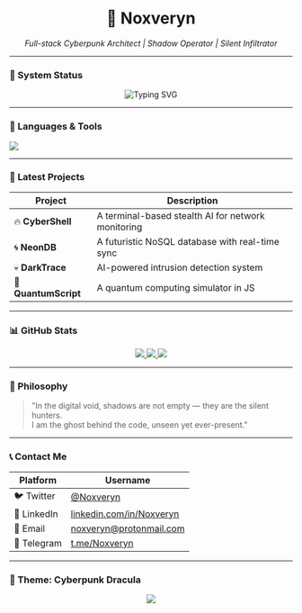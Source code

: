 <div align="center">
  <h1>👾 Noxveryn</h1>
  <p><i>Full-stack Cyberpunk Architect | Shadow Operator | Silent Infiltrator</i></p>
</div>

---

### 🧠 System Status

<div align="center">
  <img src="https://readme-typing-svg.vercel.app ?font=Fira+Code&color=00fffb&lines=ID%3A+Noxveryn;Role%3A+Full-stack+Architect+%26+Cyber+Phantom;Net%3A+Classified+%7C+ENGAGED;Mode%3A+Stealth+%7C+Access+Level%3A+ROOT" alt="Typing SVG" />
</div>

---

### 🧬 Languages & Tools

<picture>
  <source media="(prefers-color-scheme: dark)" srcset="https://skillicons.dev/icons?perline=5&theme=dark&skills=js,py,ts,go,java,cpp,php,swift,cs,html,css,sql,bash,vim,git,github,linux,docker,k8s,aws,react,vue,angular,nodejs,mongodb,postgresql,redis,nginx,express,flask,django,unity,unreal,blender,figma" />
  <img src=" https://skillicons.dev/icons?perline=5&skills=js,py,ts,go,java,cpp,php,swift,cs,html,css,sql,bash,vim,git,github,linux,docker,k8s,aws,react,vue,angular,nodejs,mongodb,postgresql,redis,nginx,express,flask,django,unity,unreal,blender,figma" />
</picture>

---

### 🚀 Latest Projects

| Project | Description |
|--------|-------------|
| 🔥 <b>CyberShell</b> | A terminal-based stealth AI for network monitoring |
| 🌀 <b>NeonDB</b> | A futuristic NoSQL database with real-time sync |
| 💀 <b>DarkTrace</b> | AI-powered intrusion detection system |
| 🌌 <b>QuantumScript</b> | A quantum computing simulator in JS |

---

### 📊 GitHub Stats

<div align="center">
  <a href=" https://github.com/Noxveryn ">
    <img src="https://github-readme-stats.vercel.app/api?username=Noxveryn&theme=dracula&show_icons=true" />
  </a>
  <a href=" https://github.com/Noxveryn ">
    <img src="https://github-readme-stats.vercel.app/api/top-langs/?username=Noxveryn&theme=dracula" />
  </a>
  <a href=" https://github.com/Noxveryn ">
    <img src="https://github-readme-stats.vercel.app/api/wakatime?username=Noxveryn&theme=dracula" />
  </a>
</div>

---

### 🧠 Philosophy

> "In the digital void, shadows are not empty — they are the silent hunters.  
> I am the ghost behind the code, unseen yet ever-present."

---

### 📞 Contact Me

| Platform | Username |
|----------|----------|
| 🐦 Twitter | [@Noxveryn]( https://twitter.com/Noxveryn ) |
| 💼 LinkedIn | [linkedin.com/in/Noxveryn](https://linkedin.com/in/Noxveryn ) |
| 📧 Email | [noxveryn@protonmail.com](mailto:noxveryn@protonmail.com) |
| 💬 Telegram | [t.me/Noxveryn](https://t.me/Noxveryn ) |

---

### 🎨 Theme: Cyberpunk Dracula

<div align="center">
  <img src="https://via.placeholder.com/600x200?text=CYBERPUNK+THEME+LOADED" />
</div>
